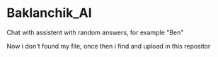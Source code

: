 # Baklanchik_AI

Chat with assistent with random answers, for example "Ben"

Now i don't found my file, once then i find and upload in this repositor
